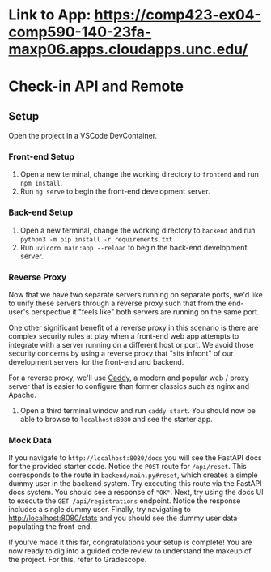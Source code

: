 # Link to App: https://comp423-ex04-comp590-140-23fa-maxp06.apps.cloudapps.unc.edu/

# Check-in API and Remote

## Setup

Open the project in a VSCode DevContainer.

### Front-end Setup

1. Open a new terminal, change the working directory to `frontend` and run `npm install`.
2. Run `ng serve` to begin the front-end development server.

### Back-end Setup

1. Open a new terminal, change the working directory to `backend` and run `python3 -m pip install -r requirements.txt`
2. Run `uvicorn main:app --reload` to begin the back-end development server.

### Reverse Proxy

Now that we have two separate servers running on separate ports, we'd like to unify these servers through a reverse proxy such that from the end-user's perspective it "feels like" both servers are running on the same port. 

One other significant benefit of a reverse proxy in this scenario is there are complex security rules at play when a front-end web app attempts to integrate with a server running on a different host or port. We avoid those security concerns by using a reverse proxy that "sits infront" of our development servers for the front-end and backend.

For a reverse proxy, we'll use [Caddy](https://caddyserver.com/), a modern and popular web / proxy server that is easier to configure than former classics such as nginx and Apache.

1. Open a third terminal window and run `caddy start`. You should now be able to browse to `localhost:8080` and see the starter app.

### Mock Data

If you navigate to `http://localhost:8080/docs` you will see the FastAPI docs for the provided starter code. Notice the `POST` route for `/api/reset`. This corresponds to the route in `backend/main.py#reset`, which creates a simple dummy user in the backend system. Try executing this route via the FastAPI docs system. You should see a response of `"OK"`. Next, try using the docs UI to execute the `GET /api/registrations` endpoint. Notice the response includes a single dummy user. Finally, try navigating to <http://localhost:8080/stats> and you should see the dummy user data populating the front-end.

If you've made it this far, congratulations your setup is complete! You are now ready to dig into a guided code review to understand the makeup of the project. For this, refer to Gradescope.
